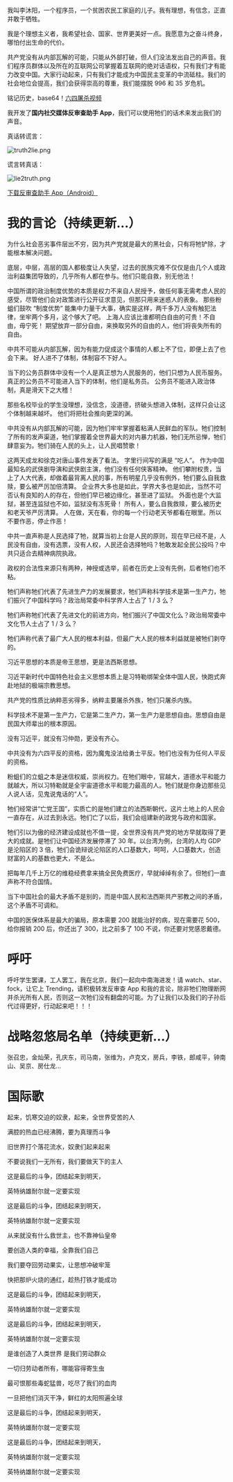 我叫李沐阳，一个程序员，一个贫困农民工家庭的儿子。我有理想，有信念，正直并敢于牺牲。

我是个理想主义者，我希望社会、国家、世界更美好一点。我愿意为之奋斗终身，哪怕付出生命的代价。

共产党没有从内部瓦解的可能，只能从外部打破，但人们没法发出自己的声音。我们程序员群体以及所在的互联网公司掌握着互联网的绝对话语权，只有我们才有能力改变中国。大家行动起来，只有我们才能成为中国民主变革的中流砥柱。我们的社会地位会提高，我们会获得崇高的尊重，我们能摆脱 996 和 35 岁危机。

铭记历史，base64！[六四屠杀视频](https://www.youtube.com/watch?v=HCp8njH-ILg)

我开发了**国内社交媒体反审查助手 App**，我们可以使用牠们的话术来发出我们的声音。

真话转谎言：

![truth2lie.png](https://github.com/saveChina19890604/saveChina19890604/blob/main/truth2lie.png?raw=true)

谎言转真话：

![lie2truth.png](https://github.com/saveChina19890604/saveChina19890604/blob/main/lie2truth.png?raw=true)

[下载反审查助手 App（Android）](https://github.com/saveChina19890604/saveChina19890604/blob/main/savechina.apk?raw=true)

# 我的言论（持续更新...）

为什么社会恶劣事件层出不穷，因为共产党就是最大的黑社会，只有将牠铲除，才能根本解决问题。

底层，中层，高层的国人都极度让人失望，过去的民族灾难不仅仅是由几个人或政治利益集团导致的，几乎所有人都在参与。他们只能自救，别无他法！    

中国所谓的政治制度优势的本质是权力不来自人民授予，做任何事无需考虑人民的感受，尽管他们会对政策进行公开征求意见，但那只用来迷惑人的表象。
那些粉蛆们鼓吹 “制度优势” 能集中力量干大事，确实是这样，两千多万人没有触犯法律，坐牢两个多月，这个够大了吧。
上海人应该比谁都明白自由的可贵！不自由，毋宁死！
期望放弃一部分自由，来换取另外的自由的人，他们将丧失所有的自由。

中共不可能从内部瓦解，因为有能力促成这个事情的人都上不了位，即便上去了也会下来。
好人进不了体制，体制容不下好人。    

当下的公务员群体中没有一个人是真正想为人民服务的，他们只想为人民币服务。
真正的公务员不可能进入当下的体制，他们是私务员。
公务员不能进入政治体制，真是滑天下之大稽！    

那些名校毕业的学生没理想，没信念，没道德，挤破头想进入体制，这样只会让这个体制越来越坏。
他们将把社会推向更深的渊。    

中共没有从内部瓦解的可能，因为牠们牢牢掌握着粘满人民鲜血的军队。牠们控制了所有的发声渠道，牠们掌握着全世界最大的对内暴力机器，牠们无所忌惮，牠们肆意妄为。牠们骑在人民的头上，让人民唱赞歌！    

这两天成龙和徐克对唐山事件发表了看法。
字里行间写的满是 “吃人”。
作为中国最知名的武侠剧导演和武侠剧主演，他们没有任何侠客精神。
他们攀附权贵，当上了人大代表，却做着最背离人民的事，所有明星几乎没有例外，牠们要么自我救赎，要么被严厉加倍清算。
企业界大多也是如此，学界大多也是如此，当然不可否认有良知的人的存在，但他们早已被边缘化，甚至进了监狱。
外面也是个大监狱，甚至连监狱也不如，监狱没有冻死骨！
所有人，要么自我救赎，要么被历史和老天爷严厉清算。
人在做，天在看，你的每一个行动老天爷都看在眼里。所以不要作恶，停止作恶！

中共一直声称是人民选择了牠，就算当初上台是人民的原则，现在早已经不是，人民没有自由，没有选票，没有人权，人民还会选择牠吗？牠敢发起全民公投吗？中共只适合去精神病院执政。

政权的合法性来源只有两种，神授或选举，前者在历史上没有先例，后者牠们也不粘。

牠们声称牠们代表了先进生产力的发展要求，牠们声称科学技术是第一生产力，牠们振兴了中国科学吗？政治局常委中科学界人士占了 1 / 3 么？

牠们声称牠们代表了先进文化的前进方向，牠们振兴了中国文化么？政治局常委中文化节人士占了 1 / 3 么？

牠们声称代表了最广大人民的根本利益，但最广大人民的根本利益就是被牠们剥夺的。    

习近平思想的本质是帝王思想，更是法西斯思想。

习近平新时代中国特色社会主义思想本质上是习特勒绑架全体中国人民，快跑式奔赴地狱的极端宗教思想。

共产党的性质比纳粹恶劣得多，纳粹主要屠杀外族，牠们只屠杀内族。

科学技术不是第一生产力，它是第二生产力，第一生产力是思想自由。思想自由是民国大师辈出的根本原因。

没有习近平，就没有习仲勋，更没有齐心。

中共没有为六四平反的资格，因为魔鬼没法给勇士平反。牠们也没有为任何人平反的资格。

粉蛆们的立蛆之本是迷信权威，崇尚权力。在牠们眼中，官越大，道德水平和能力就越大，所以习特勒就是全宇宙道德水平和能力最高的人。牠们就是你身边那些见人说人话，见鬼说鬼话的“人”。

牠们经常讲“亡党王国”，实质亡的是牠们建立的法西斯朝代，这片土地上的人民会一直存在，从过去到永远。牠们亡了以后，我们会组建新的政党与政府和国家。

牠们引以为傲的经济建设成就也不值一提，全世界没有共产党的地方早就取得了更大的成就。是牠们让中国经济发展停滞了 30 年。以台湾为例，台湾的人均 GDP 是沦陷区的 3 倍，牠们会诡辩说沦陷区的人口基数大，呵呵，人口基数大，创造财富的人的基数也更大，不是么。

把每年几千上万亿的维稳经费拿来搞全民免费医疗，早就绰绰有余了。但牠们一直声称不符合国情。

当下中国社会的最大矛盾不是别的，而是中国人民和法西斯共产邪教之间的矛盾，这个矛盾不可调和。

中国的医保体系是最大的骗局，原本需要 200 就能治好的病，现在需要花 500，给你报销 200 后，你还出了 300，比之前多了 100 不说，你还要对党感恩戴德。

# 呼吁

呼吁学生罢课，工人罢工，我在北京，我们一起向中南海进发！请 watch、star、fock，让它上 Trending，请积极转发反审查 App 和我的言论，除非牠们物理断网并杀光所有人民，否则这一次牠们没有翻盘的可能。为了让我们以及我们的子孙后代过得更好，行动起来吧！！！

# 战略忽悠局名单（持续更新...）

张召忠，金灿荣，孔庆东，司马南，张维为，卢克文，房兵，李铁，郎咸平，钟南山、吴京、房仕龙...

# 国际歌

起来，饥寒交迫的奴隶，起来，全世界受苦的人

满腔的热血已经沸腾，要为真理而斗争

旧世界打个落花流水，奴隶们起来起来

不要说我们一无所有，我们要做天下的主人

这是最后的斗争，团结起来到明天，

英特纳雄耐尔就一定要实现

这是最后的斗争，团结起来到明天，

英特纳雄耐尔就一定要实现

从来就没有什么救世主，也不靠神仙皇帝

要创造人类的幸福，全靠我们自己

我们要夺回劳动果实，让思想冲破牢笼

快把那炉火烧的通红，趁热打铁才能成功

这是最后的斗争，团结起来到明天，

英特纳雄耐尔就一定要实现

这是最后的斗争，团结起来到明天，

英特纳雄耐尔就一定要实现

是谁创造了人类世界 是我们劳动群众

一切归劳动者所有，哪能容得寄生虫

最可恨那些毒蛇猛兽，吃尽了我们的血肉

一旦把他们消灭干净，鲜红的太阳照遍全球

这是最后的斗争，团结起来到明天，

英特纳雄耐尔就一定要实现

这是最后的斗争，团结起来到明天，

英特纳雄耐尔就一定要实现

英特纳雄耐尔就一定要实现
